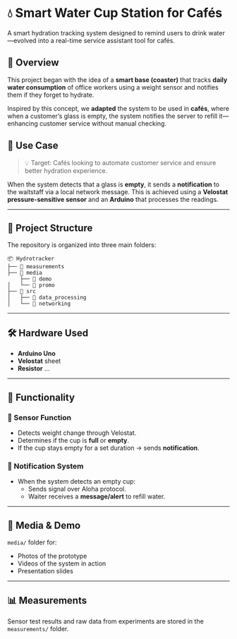 # 💧 Smart Water Cup Station for Cafés

A smart hydration tracking system designed to remind users to drink water—evolved into a real-time service assistant tool for cafés.

## 🚀 Overview

This project began with the idea of a **smart base (coaster)** that tracks **daily water consumption** of office workers using a weight sensor and notifies them if they forget to hydrate.

Inspired by this concept, we **adapted** the system to be used in **cafés**, where when a customer’s glass is empty, the system notifies the server to refill it—enhancing customer service without manual checking.

## 🎯 Use Case

> 💡 Target: Cafés looking to automate customer service and ensure better hydration experience.

When the system detects that a glass is **empty**, it sends a **notification** to the waitstaff via a local network message. This is achieved using a **Velostat pressure-sensitive sensor** and an **Arduino** that processes the readings.

---

## 🧠 Project Structure

The repository is organized into three main folders:

```
📦 Hydrotracker
├── 📁 measurements       
├── 📁 media       
    ├── 📁 demo
│   └── 📁 promo       
├── 📁 src                
│   ├── 📁 data_processing 
│   └── 📁 networking      
```

---

## 🛠️ Hardware Used

- **Arduino Uno** 
- **Velostat** sheet
- **Resistor**
...

---

## 📐 Functionality

### 🧪 Sensor Function

- Detects weight change through Velostat.
- Determines if the cup is **full** or **empty**.
- If the cup stays empty for a set duration → sends **notification**.

### 🔔 Notification System

- When the system detects an empty cup:
  - Sends signal over Aloha protocol.
  - Waiter receives a **message/alert** to refill water.

---

## 📸 Media & Demo

`media/` folder for:
- Photos of the prototype
- Videos of the system in action
- Presentation slides

---

## 📊 Measurements

Sensor test results and raw data from experiments are stored in the `measurements/` folder.

